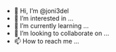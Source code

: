 - 👋 Hi, I’m @joni3del
- 👀 I’m interested in ...
- 🌱 I’m currently learning ...
- 💞️ I’m looking to collaborate on ...
- 📫 How to reach me ...

<!---
joni3del/joni3del is a ✨ special ✨ repository because its `README.md` (this file) appears on your GitHub profile.
You can click the Preview link to take a look at your changes.
--->
